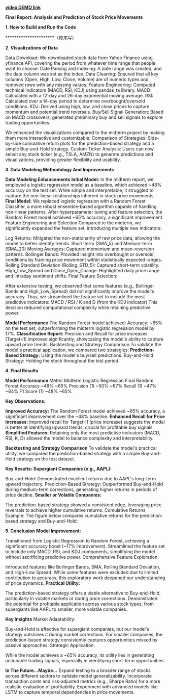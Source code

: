 **[video DEMO link](https://drive.google.com/file/d/1HygFcnY82EluTzqGdmsqsonI6uRtdZVJ/view?usp=sharing)**

**Final Report: Analysis and Prediction of Stock Price Movements**

******1. How to Build and Run the Code******

**********************（你来写）

******2. Visualizations of Data******

Data Download: We downloaded stock data from Yahoo Finance using yfinance API, covering the period from whatever time range that people want to choose.
Date Parsing and Indexing: A date range was created, and the date column was set as the index.
Data Cleaning: Ensured that all key columns (Open, High, Low, Close, Volume) are of numeric types and removed rows with any missing values.
Feature Engineering: Computed technical indicators (MACD, RSI, KDJ) using pandas_ta library.
MACD: Calculated with a 12-day and 26-day exponential moving average.
RSI: Calculated over a 14-day period to determine overbought/oversold conditions.
KDJ: Derived using high, low, and close prices to capture momentum and potential trend reversals.
Buy/Sell Signal Generation: Based on MACD crossovers, generated preliminary buy and sell signals to explore trading opportunities.

We enhanced the visualizations compared to the midterm project by making them more interactive and customizable:
Comparison of Strategies:
Side-by-side cumulative return plots for the prediction-based strategy and a simple Buy-and-Hold strategy.
Custom Ticker Analysis:
Users can now select any stock ticker (e.g., TSLA, AMZN) to generate predictions and visualizations, providing greater flexibility and usability.

******3. Data Modeling Methodology And Improvements******

****Data Modeling Enhancements****
**Initial Model:**
In the midterm report, we employed a logistic regression model as a baseline, which achieved ~48% accuracy on the test set.
While simple and interpretable, it struggled to capture the non-linear relationships inherent in stock price movements.
**Final Model:**
We replaced logistic regression with a Random Forest Classifier, a more robust ensemble-based algorithm capable of handling non-linear patterns.
After hyperparameter tuning and feature selection, the Random Forest model achieved ~65% accuracy, a significant improvement.
Feature Engineering and Selection
Compared to the midterm, we significantly expanded the feature set, introducing multiple new indicators:

Log Returns: Mitigated the non-stationarity of raw price data, allowing the model to better identify trends.
Short-term (SMA_5) and Medium-term (SMA_20) Moving Averages: Captured momentum and mean-reversion patterns.
Bollinger Bands: Provided insight into overbought or oversold conditions by framing price movement within statistically expected ranges.
Rolling Standard Deviation (Rolling_STD_5): Captured short-term volatility.
High_Low_Spread and Close_Open_Change: Highlighted daily price range and intraday sentiment shifts.
Final Feature Selection:

After extensive testing, we observed that some features (e.g., Bollinger Bands and High_Low_Spread) did not significantly improve the model's accuracy. Thus, we streamlined the feature set to include the most predictive indicators:
MACD / RSI / K and D (from the KDJ indicator)
This decision reduced computational complexity while retaining predictive power.

**Model Performance**
The Random Forest model achieved:
Accuracy: ~65% on the test set, outperforming the midterm logistic regression model by 17%.
**Classification Report:**
Precision and Recall for price increases (Target=1) improved significantly, showcasing the model's ability to capture upward price trends.
Backtesting and Strategy Comparison
To validate the model's practical application, we compared two strategies:
**Prediction-Based Strategy:** Using the model's buy/sell predictions.
Buy-and-Hold Strategy: Holding the stock throughout the test period.


******4. Final Results******

****Model Performance****
         Metric	            Midterm Logistic Regression	      Final Random Forest
         Accuracy	                    ~48%	                           ~65%
         Precision (1)	              ~50%	                           ~67%
         Recall (1)	                 ~47%	                           ~64%
         F1 Score (1)	              ~48%	                           ~65%

****Key Observations:****

**Improved Accuracy:** The Random Forest model achieved ~65% accuracy, a significant improvement over the ~48% baseline.
**Enhanced Recall for Price Increases:** Improved recall for Target=1 (price increase) suggests the model is better at identifying upward trends, crucial for profitable buy signals.
**Simplified Features:** Retaining only the most predictive indicators (MACD, RSI, K, D) allowed the model to balance complexity and interpretability.

****Backtesting and Strategy Comparison****
To validate the model's practical utility, we compared the prediction-based strategy with a simple Buy-and-Hold strategy on the test dataset.

****Key Results:****
**Supergiant Companies (e.g., AAPL):**

Buy-and-Hold: Demonstrated excellent returns due to AAPL's long-term upward trajectory.
Prediction-Based Strategy: Outperformed Buy-and-Hold during medium-term corrections, generating higher returns in periods of price decline.
**Smaller or Volatile Companies:**

The prediction-based strategy showed a consistent edge, leveraging price reversals to achieve higher cumulative returns.
Cumulative Returns Example:
The figure below compares cumulative returns for the prediction-based strategy and Buy-and-Hold:


******5. Conclusion******
**Model Improvement:**

Transitioned from Logistic Regression to Random Forest, achieving a significant accuracy boost (~17% improvement).
Streamlined the feature set to include only MACD, RSI, and KDJ components, simplifying the model without sacrificing predictive power.
Comprehensive Feature Exploration:

Introduced features like Bollinger Bands, SMA, Rolling Standard Deviation, and High-Low Spread.
While some features were excluded due to limited contribution to accuracy, this exploratory work deepened our understanding of price dynamics.
**Practical Utility:**

The prediction-based strategy offers a viable alternative to Buy-and-Hold, particularly in volatile markets or during price corrections.
Demonstrated the potential for profitable application across various stock types, from supergiants like AAPL to smaller, more volatile companies.

****Key Insights****
Market Adaptability:

Buy-and-Hold is effective for supergiant companies, but our model's strategy outshines it during market corrections.
For smaller companies, the prediction-based strategy consistently captures opportunities missed by passive approaches.
Strategic Application:

While the model achieves a ~65% accuracy, its utility lies in generating actionable trading signals, especially in identifying short-term opportunities.

****In The Future...Maybe...****
Expand testing to a broader range of stocks across different sectors to validate model generalizability.
Incorporate transaction costs and risk-adjusted metrics (e.g., Sharpe Ratio) for a more realistic evaluation of profitability.
Experiment with advanced models like LSTM to capture temporal dependencies in price movements.


